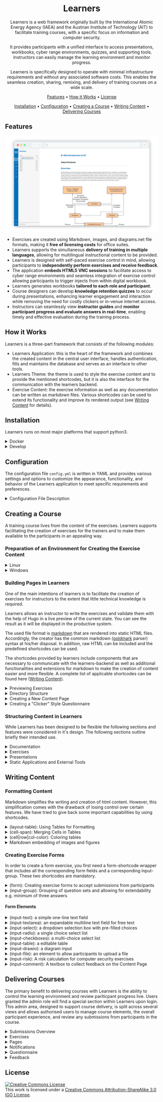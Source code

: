 <div align="center" markdown=1>

# Learners

Learners is a web framework originally built by the International Atomic Energy Agency (IAEA) and the Austrian Institute of Technology (AIT) to facilitate training courses, with a specific focus on information and computer security.

It provides participants with a unified interface to access presentations, workbooks, cyber range environments, quizzes, and supporting tools. Instructors can easily manage the learning environment and monitor progress.

Learners is specifically designed to operate with minimal infrastructure requirements and without any associated software costs. This enables the seamless creation, sharing, remixing, and delivery of training courses on a wide scale.

[Features](#features) •
[How it Works](#how-it-works) •
[License](#license)

[Installation](#installation) •
[Configuration](#configuration) •
[Creating a Course](#creating-a-course) •
[Writing Content](#writing-content) •
[Delivering Courses](#delivering-courses)

</div>

## Features

![](./docs/img/interface.png)

* Exercises are created using Markdown, images, and diagrams.net file formats, making it **free of licensing costs** for office suites.
* Learners supports the simultaneous **delivery of training in multiple languages**, allowing for multilingual instructional content to be provided.
* Learners is designed with self-paced exercise control in mind, allowing participants to **independently perform exercises and receive feedback**.
* The application **embeds HTML5 VNC sessions** to facilitate access to cyber range environments and seamless integration of exercise control allowing participants to trigger injects from within digital workbook.
* Learners generates workbooks **tailored to each role and participant**.
* Course designers can develop **knowledge retention quizzes** to occur during presentations, enhancing learner engagement and interaction while removing the need for costly clickers or in-venue internet access.
* Instructors can seamlessly view **instructor guides** and **monitor participant progress and evaluate answers in real-time**, enabling timely and effective evaluation during the training process.

## How it Works

Learners is a three-part framework that consists of the following modules:

* Learners Application: this is the heart of the framework and combines the created content in the central user interface, handles authentication, fills and maintains the database and serves as an interface to other tools.
* Learners Theme: the theme is used to style the exercise content and to provide the mentioned shortcodes, but it is also the interface for the communication with the learners backend.
* Exercise Content: the exercise information as well as any documentation can be written as markdown files. Various shortcodes can be used to extend its functionality and improve its rendered output (see [Writing Content](#writing-content) for details).

<!-- TODO: Uncomment and add Venjix details :: When combined with Venjix, Learners can be utilized to deliver self-paced exercises for computer security workshops. In this setup, Venjix assumes the responsibility of conducting automated checks on the IT infrastructure to assess correct completion of hands-on tasks on the cyber range environment. -->

## Installation

Learners runs on most major platforms that support python3.

<details markdown=1>
<summary>Docker</summary>

The easiest and fastest way to deploy Learners is by using the docker-compose file included in the main **learners repository.**

1. Ensure that Docker (see [official installation guide](https://docs.docker.com/engine/install/)) is properly installed and running.

2. Clone exercises repo

    ```sh
    git clone https://github.com/iaeaorg/learners.git <target-directory>
    cd <target-directory>
    ```

3. Run docker compose

    ```sh
    cd docker
    docker-compose -f compose.yml up
    ```

Misc:

* SSL certificates will be generated automatically unless you place your own in `docker/ssl/` as `learners.(crt|key)`
* Database:
  * In order to backup the database, copy the .db file at `docker/learners-data/data.db`
  * To provide an already existing database copy it to: `docker/learners-data/data.db` (before running the docker-compose command)
  * To reset the database simply delete `docker/learners-data/data.db` and restart the server

</details>

<details markdown=1>
<summary>Develop</summary>

Clone the **Learners Application** repository

```sh
git clone git@github.com:iaeaorg/learners.git
cd learners
```

Create a virtual env and install all dependencies for learners backend:

```sh
python3 -m venv env
source env/bin/activate
pip install -e .
```

Start the backend via gunicorn on localhost (port 5000):

```sh
gunicorn backend:app --worker-class gevent --bind 0.0.0.0:5000
```

Install all dependencies for the frontend:

```sh
cd frontend
yarn install
```

Start the frontend on localhost (port 3000):

```sh
yarn dev
```

</details>

## Configuration

The configuration file `config.yml` is written in YAML and provides various settings and options to customize the appearance, functionality, and behavior of the Learners application to meet specific requirements and preferences.

<details markdown=1>
<summary>Configuration File Description</summary>

* **learners** (Map):
  * *theme* (Str): The theme for learners, determining the appearance of the learning interface e.g. "dark", "light".
  * *landingpage* (Str): The initial page participants will be directed to upon logging in e.g. "documentation", "exercises", "presentations", "novnc".
  * *language_code* (Str): The default language code for learners, specifying the language used in the user interface e.g. "en", "es".
  * *upload_folder* (Str): The folder where user uploaded files are stored.
  * *upload_extensions* (Seq(Str)): The allowed file extensions for uploads, ensuring only specific file types can be uploaded e.g. "txt", "pdf", "png".

* **jwt** (Map):
  * *jwt_secret_key* (Str): The secret key used for JSON Web Token (JWT) authentication.
  * *jwt_access_token_duration* (Int): The duration of JWT access tokens in minutes. After this period, the tokens expire and require renewal.
  * *jwt_for_vnc_access* (Bool): A true/false flag indicating whether JWT is required for VNC (Virtual Network Computing) access.

* **database** (Map):
  * *db_uri* (Str): The URI (Uniform Resource Identifier) specifying the connection details for the database e.g. "sqlite:///data.db".

* **users** (MapPattern):
  * (Str): User identifier.
    * *password* (Str): The password associated with the user.
    * *admin* (Bool): A true/false flag indicating whether the user has admin privileges.
    * *role* (Str): The role of the user, determining additional access rights and permissions e.g. "instructor".
    * *vnc_clients* (MapPattern):
      * (Str): VNC client identifier.
        * *target* (Str): The target destination for the VNC client.
        * *tooltip* (Str): The tooltip text displayed when interacting with the VNC client.
        * *server* (Str): The VNC server associated with the client.
        * *username* (Str): The username used for VNC client authentication.
        * *password* (Str): The password used for VNC client authentication.

* **venjix** (Map):
  * *auth_secret* (Str): The authentication secret used for Venjix.
  * *url* (Str): The URL pointing to the location of Venjix.

* **callback** (Map):
  * *endpoint* (Str): The endpoint URL for callbacks, specifying the location where callback requests are sent.

* **novnc** (Map):
  * *server* (Str): The server associated with NoVNC, a VNC client implemented using HTML5 technologies.

* **statics** (Map):
  * *directory* (Str): The directory where static files (built once rather than duplicated for each role) are located.
  * *serve_mode* (Str): The serve mode for static files, determining how static content is served to users e.g. per "role" or "user".

* **staticsites** (Seq(Map)):
  * *url* (Str): The URL for a static site, specifying its web address.
  * *id* (Str): The ID for a static site, providing a unique identifier for reference.
  * *title* (Str): The title of a static site, describing its purpose or content.
  * *icon* (Str): The icon associated with a static site, representing it visually.

* *serve_documentation* (Bool): A true/false flag indicating whether to build documentation content and represent it visually in Learners.
* *serve_presentations* (Bool): A true/false flag indicating whether to build presentation content and represent it visually in Learners.
* *serve_exercises* (Bool): A true/false flag indicating whether to to build exercise content and represent it visually in Learners.
* *exercise_json* (Str): The path to the hugo generated JSON file containing exercise data.

</details>

## Creating a Course

A training course lives from the content of the exercises. Learners supports facilitating the creation of exercises for the trainers and to make them available to the participants in an appealing way.

### Preparation of an Environment for Creating the Exercise Content

<details markdown=1>
<summary>Linux</summary>

Install hugo. Unfortunately, this is only possible to a limited extent via the apt manager (see [hugo install docs](https://gohugo.io/installation/linux/)), so we recommend installing via the [snap](https://gohugo.io/installation/linux/#snap) package manager or via direct download of a current [release](https://github.com/gohugoio/hugo/releases) (at least version 102 (extended)).

```bash
sudo apt install snapd
sudo snap install hugo
```

</details>

<details markdown=1>
<summary>Windows</summary>

On the Windows platform we recommend the use of the [Chocolatey Package Manager](https://docs.chocolatey.org/en-us/choco/setup)  or download the windows release via direct download of a current [release](https://github.com/gohugoio/hugo/releases) (at least version 102 (extended)):

1. open cmd with admin privileges

2. Run the following command (obtained from [Chocolatey install page](https://chocolatey.org/install)):

    ```cmd
    Set-ExecutionPolicy Bypass -Scope Process -Force; [System.Net.ServicePointManager]::SecurityProtocol = [System.Net.ServicePointManager]::SecurityProtocol -bor 3072; iex ((New-Object System.Net.WebClient).DownloadString('https://community.chocolatey.org/install.ps1'))
    ```

3. Verify your installation:

    ```cmd
    choco -?
    ```

4. After installing chocolatey, execute the following command:

    ```cmd
    choco install hugo-extended
    ```

</details>

### Building Pages in Learners

One of the main intentions of learners is to facilitate the creation of exercises for instructors to the extent that little technical knowledge is required.

Learners allows an instructor to write the exercises and validate them with the help of Hugo in a live preview of the current state. You can see the result as it will be displayed in the productive system.

The used file format is [markdown](https://daringfireball.net/projects/markdown/) that are rendered into static HTML files. Accordingly, the creator has the common markdown ([goldmark](https://github.com/yuin/goldmark) parser) syntax at his/her disposal. In addition, raw HTML can be included and the predefined shortcodes can be used.

The shortcodes provided by learners include components that are necessary to communicate with the learners-backend as well as additional functionalities and extensions for markdown to make the creation of content easier and more flexible. A complete list of applicable shortcodes can be found here ([Writing Content](#writing-content)).

<details markdown=1>
<summary>Previewing Exercises</summary>

The theme is included as a git submodule, if you want to run the preview without using the full docker deployment, use the command `git submodule update --init --recursive` to initialize and fetch the submodule content.

To get this live view, simply run the following command from the root directory of the exercises repo:

```bash
hugo serve
```

Subsequently, you can view the rendered version at [http://localhost:1313](http://localhost:1313) (by default) in the web browser.

When you change the content, the preview is updated automatically.

***Note:*** *For major changes, the Hugo server may have to be completely restarted and/or the browser cache cleared to actually display the current content (e.g. when changing shortcodes or conducting structural changes).*

After the dev environment has been set up, the content can be created/edited. For this, an IDE such as [vscode](https://code.visualstudio.com/) is recommended that supports the Hugo language and syntax, but strictly speaking, any kind of text editor can be used since [markdown](https://daringfireball.net/projects/markdown/) is a pure text file.

</details>

<details markdown=1>
<summary>Directory Structure</summary>

As already mentioned, all content files are located in the folder of the same name. Within this folder lie all content files that will be served by the hugo server. By default there are two further folders `documentation` and `exercises`.

The folder is structured as follows:

```bash
.
├── documentation                            # holder of all documentation files
│   ├── _index.<language-code>.md            # landingpage (introduction)
│   ├── <menu-item>                          # each menu item must be contained inside its own folder
│   │   ├── _index.<language-code>.md        # each menu item must at least have one index markdown file
│   │   └── _index.<language-code>.md        # additional languages must have a separate index file 
│   └── <menu-item>                          # with the corresponding language code
│   .   └── _index.<language-code>.md        
│   .   
│   .   
└── exercises                                # holder of all exercises files
    ├── _index.<language-code>.md            # landingpage (introduction)
    ├── <menu-item>                          # each menu item must be contained inside its own folder
    │   ├── _index.<language-code>.md        # each menu item must at least have one index markdown file
    │   └── _index.<language-code>.md        # additional languages must have a separate index file 
    └── <menu-item>                          # with the corresponding language code
    .   └── _index.<language-code>.md        
    .
    .
```

Each content file follows certain structural and nominative rules. A content file is always called `_index.<language-code>.md`. Other names can also be used, but the index files are always used as landing pages of the corresponding subfolders. However, it may be useful to use a different name and then refer to it within the index file.

The language code (e.g. `en` for english or `es` for spanish) gives the possibility to switch between the languages.

Each index file consists of two parts:

* Page Parameters
* Page Content

</details>

<details markdown=1>
<summary>Creating a New Content Page</summary>

When creating content, one must adhere to the prevailing structures in order to achieve the desired result. The files of the "content" folder is relevant for creating content. The subfolders primarily include "documentation", "exercises" and "presentations" which each represent the corresponding content of the associated learners tabs (these are rendered separately in production and assigned to them).

In order to create new items in the main menu:

1. Create a new folder in the content-root-folder (e.g. exercises)
2. Add an `_index.md` containing the information for the menu item (further details and options can be found here ([structure](#structure)).
3. (optional) Further menu sub-items are created in the same way.

***Note:** The `_apps` folder also has a special role. In this folder, additional static content can be placed that can be made available to the content and thus ultimately to the participants (e.g. static websites as a resource for an exercise).

**Page Parameters:**

>* **title**<br>
  The title defines the name of the page and is displayed as a large h1 headline at the beginning of the page.
>* (optional) **menuTitle**<br>
  By specifying a menuTitle, for example, a short form or code of the title can be specified which is then displayed in the menu instead.
>* (optional) **weight**<br>
>  used for ordering the contents in the menu. Lower weight gets higher precedence. Values must be non-zero, as 0 is interpreted as an *unset* weight.
>* (optional) **chapter**<br>
>  If set, the page is rendered as a chapter.
>* (optional) **questionnaire**<br>
>  Integrates structured questions and answers for interactive content. Supports multiple `question` entries with predefined answers. Specify `multiple: true` or `false` to allow or disallow multiple selections per question.
>* (optional) **redirect**<br>
>  It may sometimes be the case that the content is to be organised in folders, but that an actual intro/index file cannot be created in each subsequent hierarchy level. In this case, a redirect can be used that forwards the visitor to a subfile.
>* (optional) **hideopts**<br>
>  This parameter can be used to define the display and hiding of content. It can be used to specify when the menu link is clickable. In this way, for example, only the contents of the current and/or previous sessions can be displayed in a training course lasting several days. Specifications can be made as follows (a combination is also possible, simply concatenate both strings):
>   * `until YYYY-MM-DD hh:mm`
>   * `from YYYY-MM-DD hh:mm`

```markdown
---
title: Introduction to the use of Learners 
menuTitle: Learners Intro
weight: 1
chapter: false
hideopts: until 2023-01-01 00:01
---

# Welcome to Learners

Here you will find a guide that leads you through the Learners interface. Learners is the interface that gives you access to this documentation and allows you to access and perform the exercises. It also offers several additional features that are specifically discussed in this guide.
```

</details>

<details markdown=1>
<summary>Creating a "Clicker" Style Questionnaire</summary>

Learners has the ability to create a "clicker" style questionnaire that can managed within the course. Questions are built into a database established from the `questionnaire` parameter in the page settings. This allows for structured questions and answers, facilitating interactive content for the learners. You can specify whether multiple answers are allowed for each question.

Here is an example of how to add a questionnaire to your content page:

```markdown
---
title: Feedback on Learner Experience
menuTitle: Learner Feedback
weight: 2
chapter: false
hideopts: from 2023-01-02 00:01
questionnaire:
  - question: "Out of the groups discussed, which do you best identify as?"
    answers:
      - "Decision Makers"
      - "Implementors"
      - "Impacted"
    multiple: false
  - question: "How long have you worked on nuclear computer security?"
    answers:
      - "<1 year"
      - "2-3 years"
      - "3+ years"
    multiple: false
  - question: "What are you looking forward to building as part of this course?"
    answers:
      - "Engagement"
      - "Confidence"
      - "Empowerment"
    multiple: true
---

# Feedback on Your Learner Experience

This section is dedicated to collecting feedback from learners. Your responses will help us improve the learning experience. An instructor will issue questions to you within the Learners application, please answer them so we can support your learning experience.
```

</details>

### Structuring Content in Learners

While Learners has been designed to be flexible the following sections and features were considered in it's design. The following sections outline briefly their intended use.

<details markdown=1>
<summary>Documentation</summary>

The Learners platform incorporates a dedicated section specifically designed to house essential course-related documentation. Content pages built for documentation should be stored under `/documentation/` and will be generated by default although this behaviour can be disabled in the Learners `config.yml`. Typically included within this section are:

* **Detailed Course Agenda**: Outlining the structured plan and timeline for the course, usually within a Markdown table.
* **User Guide for 'Learners' Platform**: Comprehensive instructions and tips designed to assist participants in navigating and utilizing the 'Learners' platform and the specific functionality enabled for the course.
* **Resource Repository**: A curated collection of valuable materials including cheat sheets for various tools, standards, and guidance documents. These resources are intended to supplement the learning process and provide quick reference points.
* **Course Feedback**: A form page prepared to capture participant feedback on the course.

</details>

<details markdown=1>
<summary>Exercises</summary>

The "Exercises" section in the Learners platform is intended to outline the hands-on training activities, guide the participants through them, and collect their responses and feedback. Content pages built for exercises should be stored under `/exercises/` and will be generated by default although this behaviour can be disabled in the Learners `config.yml`. An exercise content page will typically include:

* **Exercise Descriptions and Objectives**: Each exercise is usually prefaced with a detailed description and clear learning objectives, ensuring that participants understand the purpose and expected outcomes.
* **Step-by-Step Instructions**: Exercises steps should provide easy-to-follow steps, guiding participants through each task. Including images and other resources to support the learning experience.
* **Form Elements**: Interactive form elements allow participants to answer questions or link to other external tools.
* **Links to Resources**: Links can be embedded onto the page to other Learners pages, tools provided in Learners tabs, or applications hosted under the `_apps/` directory.

An example of the structure of a five day training course follows:

```bash
exercises/
├── _index.en.md
├── day_1
│   ├── M-12E
│   │   ├── _index.en.md
│   │   ├── aaea.png
│   │   ├── acbp.png
│   │   ├── acsc.png
│   │   ├── afp.png
│   │   ├── asherah.png
│   │   ├── asis.png
│   │   ├── gula.png
│   │   └── snri.png
│   ├── M-15E
│   │   ├── _index.en.md
│   │   ├── ics_process.png
│   │   └── inst_diagram.png
│   └── _index.en.md
├── day_2
│   ├── M-21E
│   │   ├── _index.en.md
│   │   ├── asis_report.pdf
│   │   ├── cooperzino.pdf
│   │   ├── gula.pdf
│   │   └── nuclear_news.pdf
│   ├── M-23E
│   │   ├── R-23E_Cyber Threat Scenario Analysis Exercise_Trainee.pdf
│   │   └── _index.en.md
│   └── _index.en.md
├── day_3
│   ├── M-31E
│   │   └── _index.en.md
│   ├── _index.en.md
│   └── ics_1
│       ├── _index.en.md
│       ├── control-panel-remote-access.png
│       ├── mmc-disable-fw-rule.png
│       ├── mmc-event-viewer-local.png
│       ├── mmc-logon-information.png
│       ├── mmc-select-computer.png
│       ├── mmc-snap-ins.png
│       ├── mmc-windows-firewall.png
│       ├── run-mmc.png
│       ├── tia-desktop-icon.png
│       ├── tia-open-project.png
│       ├── tia-plc_1-online.png
│       ├── tia-plc_1-open.png
│       └── tia-simulate-process.png
├── day_4
│   ├── M-41E
│   │   ├── _index.en.md
│   │   ├── lozenge.png
│   │   └── sec_levels.png
│   ├── M-42E
│   │   ├── _index.en.md
│   │   ├── example_sec_levels.png
│   │   ├── snri_assigned_functions.png
│   │   ├── snri_complex.png
│   │   ├── snri_opal.png
│   │   └── snri_rrb.png
│   └── _index.en.md
├── day_5
│   ├── M-52E
│   │   └── _index.en.md
│   ├── _index.en.md
│   └── ics_2
│       ├── _index.en.md
│       ├── file-explorer-loc.png
│       ├── ipfire-fw-logs.png
│       ├── ipfire-fw-rules-overview.png
│       ├── ipfire-main-page.png
│       ├── mmc-add-folder-snapin.png
│       ├── mmc-view-shares.png
│       ├── tia-window-title.png
│       ├── ws-clear-df.png
│       ├── ws-cotp-example.png
│       ├── ws-example-df.png
│       ├── ws-lan-start.png
│       ├── ws-smb-filter.png
│       └── ws-stop-capture.png
```

</details>

<details markdown=1>
<summary>Presentations</summary>

The presentations section is designed to provide participants access to presentations in an easy to view and follow format. Learners will embed a PDF on the page and provide a usable interface for the pariticpant to follow on with a lecture or later refer to the presentation material. Content pages built for presentations should be stored under `/presentations/` and will be generated by default although this behaviour can be disabled in the Learners `config.yml`.

The PDF file for presentation can either be stored under the content page directory or centrally in `_slides`, this allows all presentation PDFs to be managed from a central directory allowing scripted generation of all PDFs output to a single directory from their respective source documents (`.pptx`, `.odp`, etc.). If files are stored centrally the `global_slides` flag should be set to `true` in the frontmatter of the content page.

The following is an example of a presentation content page utilising `global_slides` and with a single quiz question:

```markdown
---
Title: M-21 Introduction to Threat and Attack Lifecycle
menuTitle: M-21
weight: 2
chapter: false
slides: "M-21_Intro to Threat and Attack Lifecycle.pdf"
global_slides: true
questionnaire:
  - question: "A potential attacker's capability, intent, and opportunity are independent factors, and the absence of one does not significantly impact the overall threat?"
    answers:
      - "Yes"
      - "No"
    multiple: false
---

{{< input-comment >}}
```

</details>

<!-- TODO: NoVNC setup
<details markdown=1>
<summary>HTML5 VNC Environment</summary>
</details>
 -->

<details markdown=1>
<summary>Static Applications and External Tools</summary>

Static ressources can be added in the **/_apps** folder in the root directory of this repository. When refering to the files in a hyperlink, add `?target=_apps` to the url.

**Example:**

Add a folder named "example_website" to the_apps folder, and create a default index.html file.

```markdown
[Example Website](example_website/index.html?target=_apps)
```

</details>

## Writing Content

<!-- This section of the README uses example hugo shortcodes, the following liquid code exempts them from Jekyll parsing -->
<!-- {% raw %} -->

### Formatting Content

Markdown simplifies the writing and creation of html content. However, this simplification comes with the drawback of losing control over certain features. We have tried to give back some important capabilities by using shortcodes.

<details markdown=1>
<summary>(layout-table): Using Tables for Formatting</summary>

Sometimes you want to organise the content in a table, e.g. a list of images with the corresponding picture description right next to it. In markdown, however, there is no table without a header and without borders. To achieve this, the following shortcode can be used:

```html
{{< layout-table [options] >}}
```

This shortcode must be inserted **somewhere within** the table object.

```markdown
| {{< layout-table ratio="30 70" >}} |                 |
| :--------------------------------- | :-------------- |
| ![alt text](image.png)             | lorem ipsum ... |
```

![](./docs/img/layout_table.png)

**Options:**:

>* (optional) **divider:** (default: "true")<br>
  The *divider* parameter controls whether or not to display a small border on the lower edge of a table row.
  
```html
{{< layout-table divider="false" >}}  
```

![](./docs/img/layout_table_divider.png)

>* (optional) **striped:** (default: "false")<br>
  The *striped* parameter allows shading in every odd table row. It is recommended to deactivate the divider parameter when using this.

```html
{{< layout-table striped="true" divider="false" >}}
```
  
![](./docs/img/layout_table_striped.png)

>* (optional) **ratio** (Default: "30 70")<br>
  The *ratio* parameter can be used to control the widths of the columns in a two-column layout. These must always sum up to 100. In the following example, a 50:50 ratio was used:
  
```html
{{< layout-table ratio="50 50" >}}
```
  
![](./docs/img/layout_table_5050.png)

>* (optional) **padding** (default: "10px")<br>
  The padding parameter can be used to control the cell spacing. This option expects a string in the usual CSS syntax.

```html
{{< layout-table padding="20px 40px 20px 0px" >}}
```

![](./docs/img/layout_table_padding.png)

If you want to use a default table and only the header should be hidden, this can be done with the following shortcode:

```html
{{< no-table-header >}}
```

</details>

<details markdown=1>
<summary>(cell-span): Merging Cells in Tables</summary>

Using the cell-span shortcode, row- and col-span can also be realised in markdown.

**Options:**

>* **cols** (default=1)

```html
| Head: first column                 | Head: second column |
| :--------------------------------- | :------------------ |
| {{< cell-span cols="2">}} Lorem ipsum ...                |
| ![example](example.jpg)            | Lorem ipsum ...     |
```

![](./docs/img/layout_table_colspan.png)

>* **rows** (default=1)

```html
| Head: first column      | Head: second column                                |
| :---------------------- | :------------------------------------------------- |
| ![example](example.jpg) | {{< cell-span rows="2" >}} Lorem ipsum ...         |
| ![example](example.jpg) | |
```

![](./docs/img/layout_table_rowspan.png)

</details>

<details markdown=1>
<summary>(cell|row|col-color): Coloring tables</summary>

The following 3 shortcodes can be used to shade cells, rows and columns respectively. These shortcodes must be placed in the corresponding cells and have the two options that expect a CSS compliant string (HEX or colour enumerates):
>
>* (optional) **color**
>* (optional) **textcolor**

**cell-color:**

```html
| {{< cell-color color="#afc1c3" >}} Lorem ipsum ... | At vero ... |
```

![](./docs/img/cell-color.png)

**row-color:**

```html
| {{< row-color color="#afc1c3" >}} Lorem ipsum ... | At vero ... |
```

![](./docs/img/row-color.png)

**col-color:**

```html
| {{< col-color color="#afc1c3" >}} Lorem ipsum ... | At vero ... |
```

![](./docs/img/col-color.png)

</details>

<details markdown=1>
<summary>Markdown embedding of images and figures</summary>

Images can be included in two ways: either as markdown default, which is rendered to a normal inline img tag, or you can extend the filename with `#figure`, which results in them being displayed uniformly: gray background, dropshadow and a caption below. The numbering of the figure is generated automatically. The alt text is used as caption. This also has the advantage that the raw markdown file can be viewed with any rendering engine without causing rendering glitches.  

**Normal Image:**

```markdown
![alt text](example.jpg)
```

![](./docs/img/image.png)

**Figure:**

```markdown
![This is the caption of the image](example.jpg#figure)
```

![](./docs/img/figure.png)

</details>

### Creating Exercise Forms

In order to create a form exercise, you first need a form-shortcode wrapper that includes all the corresponding form fields and a corresponding input-group. These two shortcodes are mandatory.

<details markdown=1>
<summary>(form): Creating exercise forms to accept submissions from participants</summary>

The only parameter required is the form name, which must be unique. If a duplicate name is entered it will return an error with further information (where to find the duplicate) when rendering via hugo.

```markdown
{{% form name="Example Exercise" %}}
<content>
{{% /form %}}
```

At the end of a form, the so-called **trigger box** is automatically generated, which is used for communication with the Learners backend.

![](./docs/img/triggerbox.png)
</details>

<details markdown=1>
<summary>(input-group): Grouping of question sets and allowing for extendability e.g. minimum of three answers</summary>

The form fields are organized in groups. So first another wrapper `input-group` must be created in which the individual fields can be defined afterwards:

```markdown
{{% input-group [options] %}}
<form elements>
{{% /input-group %}}
```

**Options:**
>
>* (optional) **title**<br>
  Headline of the respective input group, rendered as headline-html-tag.
>* (optional) **extendable** (default = false)<br>
  If set to true the participants get an additional button 'add row' (see image below) where they can extend the respective group of elements. By clicking this button all fields of the corresponding group are duplicated and attached to the form.
>* (optional) **min** (default: 0)<br>
  Can be used to force a specific number of additional items. e.g. a minimum of 3 OSINT findings must be submitted. If this condition is not met, the form won't be submitted at all.

![](./docs/img/input-group.png)

</details>

#### Form Elements

<details markdown=1>
<summary>(input-text): a simple one-line text field</summary>

```markdown
{{< input-text label="Textfield label" [options] >}}
```

**Options:**
>
>* **label**<br>
  Label for the respective textfield.
>* (optional) **required** (default: false)<br>
  If set to true, the validation fails if it's empty.
>* (optional) **wide** (default: false)<br>
  If set to true, the label and the textfield are displayed in two separate rows. It is recommended to use this option if the label text is very long.
>* (optional) **placeholder**<br>
  Can be used to show a placeholder text inside the textfield.
>* (optional) **instructor**<br>
  Gives the opportunity to give notes to the instructors. This information is only visible for users with the role 'instructor' or 'admin'

Example output:

```markdown
{{< input-text
    label="This is a long label for the subsequent textfield"
    wide=true
    required=true
    placeholder="Please enter the answer"
    instructor="Here is the note for the instructor"
>}}
```

![](./docs/img/textfield.png)

</details>

<details markdown=1>
<summary>(input-textarea): an expandable multiline text field for free text</summary>

```markdown
{{< input-textarea label="Textarea label" [options] >}}
```

**Options:**
>
>* **label**<br>
  Label for the respective textarea.
>* (optional) **required** (default: false)<br>
  If set to true, the validation fails if it's empty.
>* (optional) **wide** (default: false)<br>
  If set to true, the label and the textarea are displayed in two separate rows. It is recommended to use this option if the label text is very long.
>* (optional) **placeholder**<br>
  Can be used to show a placeholder text inside the textfield.
>* (optional) **instructor**<br>
  Gives the opportunity to give nodes to the instructors. This information is only visible for users with the role 'instructor' or 'admin'

Example output:

```markdown
{{< input-textarea
    label="This is a long label for the subsequent textfield"
    wide=true
    required=true
    placeholder="Please enter the answer"
    instructor="Here is the note for the instructor"
>}}
```

![](./docs/img/textarea.png)

</details>

<details markdown=1>
<summary>(input-select): a dropdown selection box with pre-filled choices</summary>

```markdown
{{< input-select label="Select label" options="a; b; c" [options] >}}
```

**Options:**
>
>* **label**<br>
  Label for the respective selection.
>* **options**<br>
Must be given as a semi-colon-separated list.
>* (optional) **default** (default="-- please select --")<br>
Defines the pre-selected option.
>* (optional) **required** (default: false)<br>
  If set to true, the validation fails if it's empty.
>* (optional) **wide** (default: false)<br>
  If set to true, the label and the selection are displayed in two separate rows. It is recommended to use this option if the label text is very long.
>* (optional) **instructor**<br>
  Gives the opportunity to give nodes to the instructors. This information is only visible for users with the role 'instructor' or 'admin'

Example output:

```markdown
{{< input-select
    label="Selectfield label"
    options="Low; Medium; High"
    required=false
>}}
```

![](./docs/img/select.png)

</details>

<details markdown=1>
<summary>(input-radio): a single choice select list</summary>

```markdown
{{< input-radio label="Radio Select label" options="a; b; c" [options] >}}
```

**Options:**
>
>* **label**<br>
  Label for the respective textfield.
>* (optional) **required** (default: false)<br>
  If set to true, the validation fails if it's empty.
>* (optional) **wide** (default: false)<br>
  If set to true, the label and the textfield are displayed in two separate rows. It is recommended to use this option if the label text is very long.
>* (optional) **instructor**<br>
  Gives the opportunity to give nodes to the instructors. This information is only visible for users with the role 'instructor' or 'admin'

Example output:

```markdown
{{< input-radio
    label="Example Radio Select"
    options="Strongly Agree (5); Agree (4); Neither Agree nor Disagree (3); Disagree (2); Strongly Disagree (1)"
    wide=true >}}
```

![](./docs/img/input-radio.png)

</details>

<details markdown=1>
<summary>(input-checkboxes): a multi-choice select list</summary>

```markdown
{{< input-checkboxes label="Radio Select label" options="a; b; c" [options] >}}
```

**Options:**
>
>* **label**<br>
  Label for the respective textfield.
>* (optional) **required** (default: false)<br>
  If set to true, the validation fails if it's empty.
>* (optional) **wide** (default: false)<br>
  If set to true, the label and the textfield are displayed in two separate rows. It is recommended to use this option if the label text is very long.
>* (optional) **instructor**<br>
  Gives the opportunity to give nodes to the instructors. This information is only visible for users with the role 'instructor' or 'admin'

Example output:

```markdown
{{< input-checkboxes
    label="Example Checkbox Select"
    options="Strongly Agree (5); Agree (4); Neither Agree nor Disagree (3); Disagree (2); Strongly Disagree (1)"
    wide=true >}}
```

![](./docs/img/input-checkboxes.png)

</details>

<details markdown=1>
<summary>(input-table): a editable table</summary>

```markdown
{{< input-table [options] >}}
```

**Usage:**

Surround a markdown table with the respective shortcode. Empty cells will be editable. If *autoextend* is activated, the table will delete empty rows and ensure there is a new empty last row.

**Options:**
>
>* **autoextend** (default: false)<br>
  If set to true, the table automatically adds new rows if there is no empty last row.

Example output:

```markdown
{{% input-table autoextend=true %}}
| Header1: Left   |         Header2: Center          |   Header3: Right |
| :-------------- | :------------------------------: | ---------------: |
| lorem ipsum ... | lorem ipsum ...                  |  lorem ipsum ... |
| lorem ipsum ... |                                  |                  |
{{% /input-table %}}
```

![](./docs/img/input-table.png)

</details>

<details markdown=1>
<summary>(input-drawio): a diagram input</summary>

```markdown
{{< drawio src="srv.svg" >}}
```

**Usage:**

First go to [draw.io](https://app.diagrams.net/) and create the template that should be used by the participants. Go to **file - save as - select typ: editable svg** and save it in the respective directory.

**Options:**
>
>* **label**<br>
  Label for the respective exercise.

Example output:

```markdown
{{< drawio src="example.drawio.svg" >}}
```

![](./docs/img/input-drawio.png)

</details>

<details markdown=1>
<summary>(input-file): an element to allow participants to upload a file</summary>

```markdown
{{< input-file label="Uploader" [options] >}}
```

**Options:**
>
>* **label**<br>
  Label for the respective textarea.
>* (optional) **required** (default: false)<br>
  If set to true, the validation fails if it's empty.
>* (optional) **wide** (default: false)<br>
  If set to true, the label and the textarea are displayed in two separate rows. It is recommended to use this option if the label text is very long.

Example output:

![](./docs/img/fileupload.png)

</details>

<details markdown=1>
<summary>(input-risk): A risk calculation for computer security exercises</summary>

A special type of input is the risk input. This consists of 3 components that are automatically integrated. The risk field is calculated automatically depending on what is selected in the other two fields.

```markdown
{{< input-risk [options] >}}
```

**Options:**
>
>* (optional) **likelihood_label** (default="Likelihood")<br>
  Label for the respective likelihood selection.
>* (optional) **likelihood_options** (default="1 - Remote; 2 - Unlikely; 3 - Possible; 4 - Likely; 5 - Certain")<br>
>* (optional) **impact_label** (default="Impact")<br>
Label for the respective impact selection.
>* (optional) **impact_options** (default="1 - Trivial; 2 - Minor; 3 - Moderate; 4 - Major; 5 - Critical")<br>
>* (optional) **risk_label** (default="Risk as (L x I)")<br>
  Label for the respective risk textfield.
>* (optional) **wide** (default: false)<br>
  If set to true, the label and the selection are displayed in two separate rows. It is recommended to use this option if the label text is very long.

Example output:

```markdown
{{< input-risk >}}
```

![](./docs/img/risk.png)

</details>

<details markdown=1>
<summary>(input-comment): A textbox to collect feedback on the Content Page</summary>

A special type of input is the comment input. There are no arguments for the comment input, rather it triggers Learners to render an input box that prompts a course participant to fill in feedback on the specific Content Page.

```markdown
{{< input-comment >}}
```

Example output:

![](./docs/img/input-comment.png)

</details>

<!-- {% endraw %} -->
<!-- This is closing the raw liquid code opened at the start of the section -->



## Delivering Courses

The primary benefit to delivering courses with Learners is the ability to control the learning environment and review pariticpant progress live. Users granted the admin role will find a special section within Learners upon login. This admin area, designed to support course delivery, is split across several views and allows authorised users to manage course elements, the overall participant experience, and review any submissions from participants in the course.

<details markdown=1>
<summary>Submissions Overview</summary>

The Submissions Overview gathers each user's responses for every exercise. Admins can easily choose any submission to review the participant's answers, download any attatched files, or preview submitted draw.io diagrams.

Example:

![](./docs/img/admin-submissions.png)

</details>

<details markdown=1>
<summary>Exercises</summary>

The Exercises page provides a summary of submissions for each task within an exercise, differentiating between individual and group activities. It helps in monitoring participant progress and coordinating effectively during extended exercises. For example, instructors can be notified to help participants who are delayed in submitting their responses within the planned timeframe, or to unobtrusively address errors identified in participant responses. Addressing these mistakes promptly can prevent them from impacting the participants' experience in later parts of the exercise or the course.

Example:

![](./docs/img/admin-exercises.png)

</details>

<details markdown=1>
<summary>Pages</summary>

The Pages view allows toggling the visibility of Exercises, Presentations, and Documentation. This can be useful when developing courses where presentations and exercises are designed to progressively build on one and other.  In such courses, answers to earlier questions are provided or become evident in subsequent course materials. Similarly, certain exercises may include a series of stages or 'injects' that are revealed to participants as the simulated exercise progresses.

Example:

![](./docs/img/admin-pages.png)

</details>

<details markdown=1>
<summary>Notifications</summary>

The notifications page permits administrators to send messages to individual users, groups, or specific roles. These notifications can be pre-set in the Learner's config.yml file or added by an administrator during a course. They appear as pop-up alerts on the recipients' view of the Learners website. This feature is particularly valuable for informing participants about logistical details of the course or for delivering injects during an exercise.

Example:

![](./docs/img/admin-notifications.png)

</details>

<details markdown=1>
<summary>Questionnaire</summary>

The Questionnaire page enables course administrators to send multiple-choice questions that appear on the participants' screens and gather their responses. Administrators can dispatch questions that are pre-defined in the course materials' frontmatter, monitor the progress of participant submissions, and subsequently present the results in a pie chart format.

Questionnaire page:

![](./docs/img/admin-questionnaire.png)

User pop-up:

![](./docs/img/user-questionnaire.png)

Admin response review:

![](./docs/img/responses-questionnaire.png)

</details>

<details markdown=1>
<summary>Feedback</summary>

The feedback page collects all feedback on course materials and categorises them on a per-material basis. Reviewing submissions allows instructors to address any errors or misunderstandings of the course material. Instructors can deliver this immediately during the course, anonymously based on the feedback received, rather than requesting participants to comment verbally on each module.

Example:

![](./docs/img/admin-feedback.png)

</details>

## License

[![Creative Commons License](https://i.creativecommons.org/l/by-sa/3.0/igo/88x31.png)](http://creativecommons.org/licenses/by-sa/3.0/igo/)  
This work is licensed under a [Creative Commons Attribution-ShareAlike 3.0 IGO License](http://creativecommons.org/licenses/by-sa/3.0/igo/).
